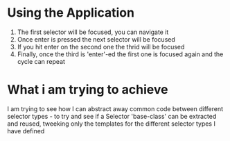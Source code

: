 # Using the Application
1. The first selector will be focused, you can navigate it
2. Once enter is pressed the next selector will be focused 
3. If you hit enter on the second one the thrid will be focused
4. Finally, once the third is 'enter'-ed the first one is focused again and the cycle can repeat

# What i am trying to achieve
I am trying to see how I can abstract away common code between different selector types - to try and see if a Selector 'base-class' can be extracted and reused, tweeking only the templates for the different selector types I have defined 
